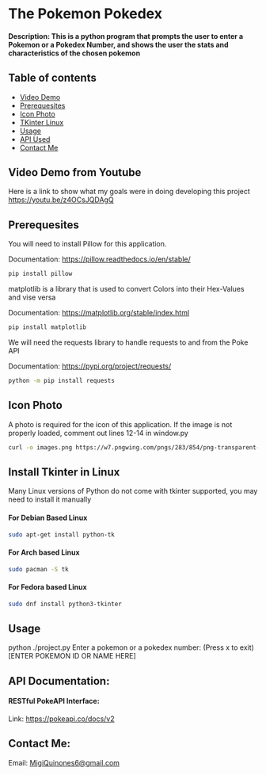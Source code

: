 # The Pokemon Pokedex
#### Description: This is a python program that prompts the user to enter a Pokemon or a Pokedex Number, and shows the user the stats and characteristics of the chosen pokemon

## Table of contents
* [Video Demo](#Video-Demo-from-Youtube)
* [Prerequesites](#Prerequesites)
* [Icon Photo](#Icon-Photo)
* [TKinter Linux](#Install-Tkinter-in-Linux)
* [Usage](#Usage)
* [API Used](#API-Documentation:)
* [Contact Me](#Contact-Me)

## Video Demo from Youtube
Here is a link to show what my goals were in doing developing this project
https://youtu.be/z4OCsJQDAgQ

## Prerequesites

You will need to install Pillow for this application.

Documentation: https://pillow.readthedocs.io/en/stable/
```zsh
pip install pillow
```
matplotlib is a library that is used to convert Colors into their Hex-Values and vise versa

Documentation: https://matplotlib.org/stable/index.html

```zsh
pip install matplotlib
```
We will need the requests library to handle requests to and from the Poke API

Documentation: https://pypi.org/project/requests/
```zsh
python -m pip install requests
```

## Icon Photo
A photo is required for the icon of this application.
If the image is not properly loaded, comment out lines 12-14 in window.py

```zsh
curl -o images.png https://w7.pngwing.com/pngs/283/854/png-transparent-game-pokeball-pokemon-pokemon-go-pokemongo-pokestop-pokemon-go-addict-icon.png
```



## Install Tkinter in Linux
Many Linux versions of Python do not come with tkinter supported, you may need to install it manually

#### For Debian Based Linux

```zsh
sudo apt-get install python-tk
```

#### For Arch based Linux

```zsh
sudo pacman -S tk
```

#### For Fedora based Linux

```zsh
sudo dnf install python3-tkinter
```

## Usage

python ./project.py
Enter a pokemon or a pokedex number: (Press x to exit) [ENTER POKEMON ID OR NAME HERE]

## API Documentation:
#### RESTful PokeAPI Interface:

Link: https://pokeapi.co/docs/v2

## Contact Me:

Email: MigiQuinones6@gmail.com
